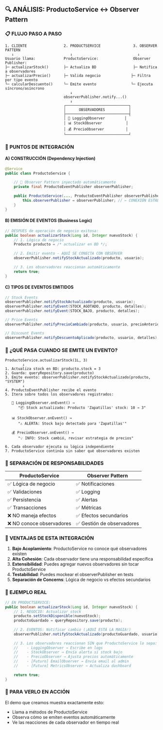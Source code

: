 ## 🔍 ANÁLISIS: ProductoService ↔ Observer Pattern

### 📋 **FLUJO PASO A PASO**

```
1. CLIENTE                 2. PRODUCTSERVICE               3. OBSERVER PATTERN
   ↓                          ↓                              ↓
Usuario llama:             ProductoService:                Observer Publisher:
├─ actualizarStock()       ├─ Actualiza BD                 ├─ Notifica a observadores
├─ actualizarPrecio()      ├─ Valida negocio              ├─ Filtra por tipo evento
└─ calcularDescuento()     └─ Emite evento                └─ Ejecuta síncrono/asíncrono
                              ↓
                           observerPublisher.notify...()
                              ↓
                           ┌─────────────────────────────┐
                           │      OBSERVADORES           │
                           ├─────────────────────────────┤
                           │ 📝 LoggingObserver         │
                           │ 📊 StockObserver           │
                           │ 💰 PrecioObserver          │
                           └─────────────────────────────┘
```

### 🔗 **PUNTOS DE INTEGRACIÓN**

#### **A) CONSTRUCCIÓN (Dependency Injection)**
```java
@Service
public class ProductoService {
    
    // 🔔 Observer Pattern inyectado automáticamente
    private final ProductoEventPublisher observerPublisher;
    
    public ProductoService(..., ProductoEventPublisher observerPublisher) {
        this.observerPublisher = observerPublisher; // ← CONEXIÓN ESTABLECIDA
    }
}
```

#### **B) EMISIÓN DE EVENTOS (Business Logic)**
```java
// DESPUÉS de operación de negocio exitosa:
public boolean actualizarStock(Long id, Integer nuevoStock) {
    // 1. Lógica de negocio
    Producto producto = /* actualizar en BD */;
    
    // 2. Emitir evento - AQUÍ SE CONECTA CON OBSERVER
    observerPublisher.notifyStockActualizado(producto, usuario);
    
    // 3. Los observadores reaccionan automáticamente
    return true;
}
```

#### **C) TIPOS DE EVENTOS EMITIDOS**
```java
// Stock Events
observerPublisher.notifyStockActualizado(producto, usuario);
observerPublisher.notifyEvent(STOCK_AGOTADO, producto, detalles);
observerPublisher.notifyEvent(STOCK_BAJO, producto, detalles);

// Price Events  
observerPublisher.notifyPrecioCambiado(producto, usuario, precioAnterior);

// Discount Events
observerPublisher.notifyDescuentoAplicado(producto, usuario, detalles);
```

### 🎪 **¿QUÉ PASA CUANDO SE EMITE UN EVENTO?**

```
ProductoService.actualizarStock(1L, 3)
        ↓
1. Actualiza stock en BD: producto.stock = 3
2. Guarda: queryRepository.save(producto) 
3. Emite evento: observerPublisher.notifyStockActualizado(producto, "SYSTEM")
        ↓
4. ProductoEventPublisher recibe el evento
5. Itera sobre todos los observadores registrados:
   
   📝 LoggingObserver.onEvent() → 
      "📦 Stock actualizado: Producto 'Zapatillas' stock: 10 → 3"
   
   📊 StockObserver.onEvent() → 
      "⚠️ ALERTA: Stock bajo detectado para 'Zapatillas'"
   
   💰 PrecioObserver.onEvent() → 
      "💡 INFO: Stock cambió, revisar estrategia de precios"

6. Cada observador ejecuta su lógica independiente
7. ProductoService continúa sin saber qué observadores existen
```

### 🧩 **SEPARACIÓN DE RESPONSABILIDADES**

| **ProductoService**        | **Observer Pattern**           |
|---------------------------|---------------------------------|
| ✅ Lógica de negocio      | ✅ Notificaciones               |
| ✅ Validaciones           | ✅ Logging                      |
| ✅ Persistencia           | ✅ Alertas                      |
| ✅ Transacciones          | ✅ Métricas                     |
| ❌ NO maneja efectos      | ✅ Efectos secundarios          |
| ❌ NO conoce observadores | ✅ Gestión de observadores      |

### 🔄 **VENTAJAS DE ESTA INTEGRACIÓN**

1. **Bajo Acoplamiento**: ProductoService no conoce qué observadores existen
2. **Alta Cohesión**: Cada observador tiene una responsabilidad específica
3. **Extensibilidad**: Puedes agregar nuevos observadores sin tocar ProductoService
4. **Testabilidad**: Puedes mockear el observerPublisher en tests
5. **Separación de Concerns**: Lógica de negocio vs efectos secundarios

### 🎯 **EJEMPLO REAL**

```java
// EN PRODUCTSERVICE:
public boolean actualizarStock(Long id, Integer nuevoStock) {
    // 1. NEGOCIO: Actualizar stock
    producto.setStockDisponible(nuevoStock);
    productoGuardado = queryRepository.save(producto);
    
    // 2. EVENTOS: Notificar cambio (¡AQUÍ ESTÁ LA MAGIA!)
    observerPublisher.notifyStockActualizado(productoGuardado, usuario);
    
    // 3. Los observadores reaccionan SIN que ProductoService lo sepa:
    //    - LoggingObserver → Escribe en logs
    //    - StockObserver → Envía alerta si stock bajo
    //    - PrecioObserver → Ajusta precios automáticamente
    //    - [Futuro] EmailObserver → Envía email al admin
    //    - [Futuro] MetricsObserver → Actualiza dashboard
    
    return true;
}
```

### 🔎 **PARA VERLO EN ACCIÓN**

El demo que creamos muestra exactamente esto:
- Llama a métodos de ProductoService
- Observa cómo se emiten eventos automáticamente  
- Ve las reacciones de cada observador en tiempo real
